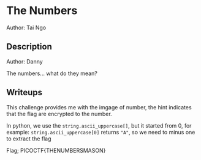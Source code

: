 # The Numbers
Author: Tai Ngo

## Description
Author: Danny

The numbers... what do they mean?

## Writeups 

This challenge provides me with the imgage of number, the hint indicates that the flag are encrypted to the number.

In python, we use the `string.ascii_uppercase[]`, but it started from 0, for example: `string.ascii_uppercase[0]` returns `"A"`, so we need to minus one to extract the flag

Flag; PICOCTF{THENUMBERSMASON}